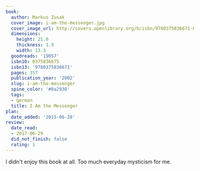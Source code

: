 ```yaml
---
book:
  author: Markus Zusak
  cover_image: i-am-the-messenger.jpg
  cover_image_url: http://covers.openlibrary.org/b/isbn/9780375836671-L.jpg
  dimensions:
    height: 21.0
    thickness: 1.9
    width: 13.3
  goodreads: '19057'
  isbn10: 0375836675
  isbn13: '9780375836671'
  pages: 357
  publication_year: '2002'
  slug: i-am-the-messenger
  spine_color: '#8a2930'
  tags:
  - german
  title: I Am the Messenger
plan:
  date_added: '2015-06-28'
review:
  date_read:
  - 2017-06-29
  did_not_finish: false
  rating: 1
---
```


I didn't enjoy this book at all. Too much everyday mysticism for me.
